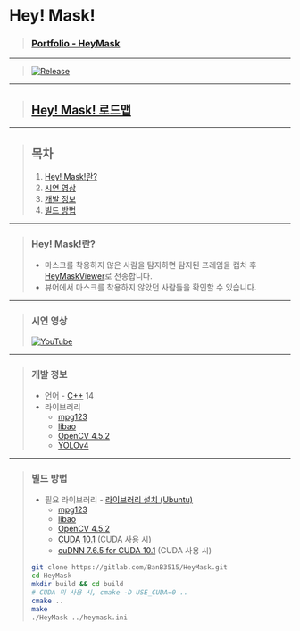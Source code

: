 # **Hey! Mask!**

> ### **[Portfolio - HeyMask](http://banb.work/Portfolio/HeyMask)**

---

> [![Release](https://img.shields.io/badge/Release-v1.0-2F9D27?style=for-the-badge&logo=GitLab&logoColor=white)](https://gitlab.com/BanB3515/HeyMask/-/releases)

---

> ## **[Hey! Mask! 로드맵](https://banb.notion.site/Hey-Mask-d72244da6f5f4750a5d4550a7b80b95d)**

---

> ## **목차**
>
> 1. [Hey! Mask!란?](#Hey-Mask란)
> 2. [시연 영상](#시연-영상)
> 3. [개발 정보](#개발-정보)
> 4. [빌드 방법](#빌드-방법)

---

> ### **Hey! Mask!란?**
>
> -   마스크를 착용하지 않은 사람을 탐지하면 탐지된 프레임을 캡처 후 [HeyMaskViewer](https://gitlab.com/banb3515/HeyMaskViewer)로 전송합니다.
> -   뷰어에서 마스크를 착용하지 않았던 사람들을 확인할 수 있습니다.

---

> ### **시연 영상**
>
> [![YouTube](https://img.youtube.com/vi/MhC4nj6zl-4/0.jpg)](https://www.youtube.com/watch?v=MhC4nj6zl-4)

---

> ### **개발 정보**
>
> -   언어 - [C++](https://isocpp.org/) 14
> -   라이브러리
>     -   [mpg123](https://www.mpg123.de/)
>     -   [libao](https://www.xiph.org/ao/)
>     -   [OpenCV 4.5.2](https://opencv.org/releases/)
>     -   [YOLOv4](https://github.com/AlexeyAB/darknet)

---

> ### **빌드 방법**
>
> -   필요 라이브러리 - [라이브러리 설치 (Ubuntu)](https://www.notion.so/Hey-Mask-3148ffa35f3a4d53a6f3d350dcce538d#67e2f52458144e38b6299406e1047475)
>     -   [mpg123](https://www.mpg123.de/)
>     -   [libao](https://www.xiph.org/ao/)
>     -   [OpenCV 4.5.2](https://opencv.org/releases/)
>     -   [CUDA 10.1](https://developer.nvidia.com/cuda-toolkit-archive) (CUDA 사용 시)
>     -   [cuDNN 7.6.5 for CUDA 10.1](https://developer.nvidia.com/cudnn) (CUDA 사용 시)
>
> ```bash
> git clone https://gitlab.com/BanB3515/HeyMask.git
> cd HeyMask
> mkdir build && cd build
> # CUDA 미 사용 시, cmake -D USE_CUDA=0 ..
> cmake ..
> make
> ./HeyMask ../heymask.ini
> ```
